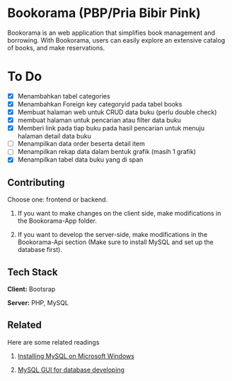 
# Bookorama (PBP/Pria Bibir Pink)

Bookorama is an web application that simplifies book management and borrowing. With Bookorama, users can easily explore an extensive catalog of books, and make reservations.

# To Do
- [x] Menambahkan tabel categories
- [x] Menambahkan Foreign key categoryid pada tabel books
- [x] Membuat halaman web untuk CRUD data buku (perlu double check)
- [x] membuat halaman untuk pencarian atau filter data buku
- [x] Memberi link pada tiap buku pada hasil pencarian untuk menuju halaman detail data buku
- [ ] Menampilkan data order beserta detail item
- [ ] Menampilkan rekap data dalam bentuk grafik (masih 1 grafik)
- [x] Menampilkan tabel data buku yang di span

## Contributing

Choose one: frontend or backend.
1. If you want to make changes on the client side, make modifications in the Bookorama-App folder.

2. If you want to develop the server-side, make modifications in the Bookorama-Api section (Make sure to install MySQL and set up the database first).


## Tech Stack

**Client:** Bootsrap

**Server:** PHP, MySQL


## Related

Here are some related readings

1. [Installing MySQL on Microsoft Windows](https://dev.mysql.com/doc/refman/8.0/en/windows-installation.html)

2. [MySQL GUI for database developing](https://github.com/webyog/sqlyog-community/wiki/Downloads)

